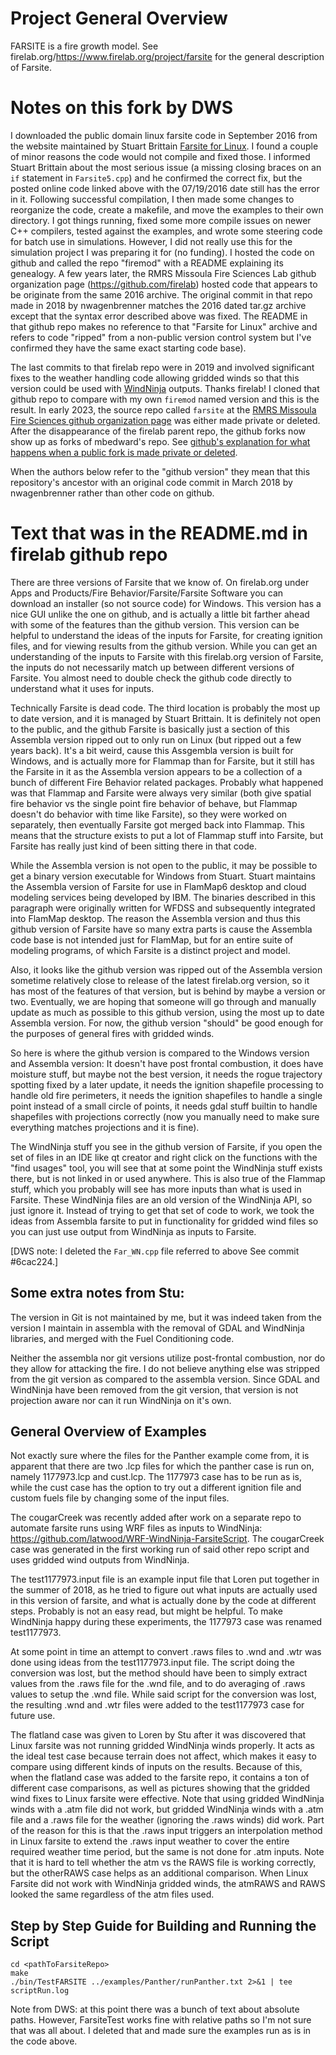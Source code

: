 # Project General Overview  #

FARSITE is a fire growth model. See firelab.org/https://www.firelab.org/project/farsite for the general description of Farsite. 

# Notes on this fork by DWS #

I downloaded the public domain linux farsite code in September 2016 from the website maintained by Stuart Brittain [Farsite for Linux](http://sbrittain.net/Farsite/Distrib/Linux/Farsite_Linux.htm). I found a couple of minor reasons the code would not compile and fixed those. I informed Stuart Brittain about the most serious issue (a missing closing braces on an `if` statement in `Farsite5.cpp`) and he confirmed the correct fix, but the posted online code linked above with the 07/19/2016 date still has the error in it. Following successful compilation, I then made some changes to reorganize the code, create a makefile, and move the examples to their own directory. I got things running, fixed some more compile issues on newer C++ compilers, tested against the examples, and wrote some steering code for batch use in simulations. However, I did not really use this for the simulation project I was preparing it for (no funding). I hosted the code on github and called the repo "firemod" with a README explaining its genealogy. A few years later, the RMRS Missoula Fire Sciences Lab github organization page (https://github.com/firelab) hosted code that appears to be originate from the same 2016 archive. The original commit in that repo made in 2018 by nwagenbrenner matches the 2016 dated tar.gz archive except that the syntax error described above was fixed. The README in that github repo makes no reference to that "Farsite for Linux" archive and refers to code "ripped" from a non-public version control system but I've confirmed they have the same exact starting code base). 

The last commits to that firelab repo were in 2019 and involved significant fixes to the weather handling code allowing gridded winds so that this version could be used with [WindNinja](https://github.com/firelab/windninja) outputs. Thanks firelab! I cloned that github repo to compare with my own `firemod` named version and this is the result. In early 2023, the source repo called `farsite` at the [RMRS Missoula Fire Sciences github organization page](https://github.com/firelab) was either made private or deleted. After the disappearance of the firelab parent repo, the github forks now show up as forks of mbedward's repo. See [github's explanation for what happens when a public fork is made private or deleted](https://docs.github.com/en/pull-requests/collaborating-with-pull-requests/working-with-forks/what-happens-to-forks-when-a-repository-is-deleted-or-changes-visibility). 

When the authors below refer to the "github version" they mean that this repository's ancestor with an original code commit in March 2018 by nwagenbrenner rather than other code on github.

# Text that was in the README.md in firelab github repo #

There are three versions of Farsite that we know of. On firelab.org under Apps and Products/Fire Behavior/Farsite/Farsite Software you can download an installer (so not source code) for Windows. This version has a nice GUI unlike the one on github, and is actually a little bit farther ahead with some of the features than the github version. This version can be helpful to understand the ideas of the inputs for Farsite, for creating ignition files, and for viewing results from the github version. While you can get an understanding of the inputs to Farsite with this firelab.org version of Farsite, the inputs do not necessarily match up between different versions of Farsite. You almost need to double check the github code directly to understand what it uses for inputs.

Technically Farsite is dead code. The third location is probably the most up to date version, and it is managed by Stuart Brittain. It is definitely not open to the public, and the github Farsite is basically just a section of this Assembla version ripped out to only run on Linux (but ripped out a few years back). It's a bit weird, cause this Assgembla version is built for Windows, and is actually more for Flammap than for Farsite, but it still has the Farsite in it as the Assembla version appears to be a collection of a bunch of different Fire Behavior related packages. Probably what happened was that Flammap and Farsite were always very similar (both give spatial fire behavior vs the single point fire behavior of behave, but Flammap doesn't do behavior with time like Farsite), so they were worked on separately, then eventually Farsite got merged back into Flammap. This means that the structure exists to put a lot of Flammap stuff into Farsite, but Farsite has really just kind of been sitting there in that code.

While the Assembla version is not open to the public, it may be possible to get a binary version executable for Windows from Stuart. Stuart maintains the Assembla version of Farsite for use in FlamMap6 desktop and cloud modeling services being developed by IBM. The binaries described in this paragraph were originally written for WFDSS and subsequently integrated into FlamMap desktop. The reason the Assembla version and thus this github version of Farsite have so many extra parts is cause the Assembla code base is not intended just for FlamMap, but for an entire suite of modeling programs, of which Farsite is a distinct project and model.

Also, it looks like the github version was ripped out of the Assembla version sometime relatively close to release of the latest firelab.org version, so it has most of the features of that version, but is behind by maybe a version or two. Eventually, we are hoping that someone will go through and manually update as much as possible to this github version, using the most up to date Assembla version. For now, the github version "should" be good enough for the purposes of general fires with gridded winds.

So here is where the github version is compared to the Windows version and Assembla version: It doesn't have post frontal combustion, it does have moisture stuff, but maybe not the best version, it needs the rogue trajectory spotting fixed by a later update, it needs the ignition shapefile processing to handle old fire perimeters, it needs the ignition shapefiles to handle a single point instead of a small circle of points, it needs gdal stuff builtin to handle shapefiles with projections correctly (now you manually need to make sure everything matches projections and it is fine).

The WindNinja stuff you see in the github version of Farsite, if you open the set of files in an IDE like qt creator and right click on the functions with the "find usages" tool, you will see that at some point the WindNinja stuff exists there, but is not linked in or used anywhere. This is also true of the Flammap stuff, which you probably will see has more inputs than what is used in Farsite. These WindNinja files are an old version of the WindNinja API, so just ignore it. Instead of trying to get that set of code to work, we took the ideas from Assembla farsite to put in functionality for gridded wind files so you can just use output from WindNinja as inputs to Farsite.

[DWS note: I deleted the `Far_WN.cpp` file referred to above See commit #6cac224.]

## Some extra notes from Stu: ## 

The version in Git is not maintained by me, but it was indeed taken from the version I maintain in assembla with the removal of GDAL and WindNinja libraries, and merged with the Fuel Conditioning code.

Neither the assembla nor git versions utilize post-frontal combustion, nor do they allow for attacking the fire. I do not believe anything else was stripped from the git version as compared to the assembla version. Since GDAL and WindNinja have been removed from the git version, that version is not projection aware nor can it run WindNinja on it's own.


## General Overview of Examples  ##

Not exactly sure where the files for the Panther example come from, it is apparent that there are two .lcp files for which the panther case is run on, namely 1177973.lcp and cust.lcp. The 1177973 case has to be run as is, while the cust case has the option to try out a different ignition file and custom fuels file by changing some of the input files.

The cougarCreek was recently added after work on a separate repo to automate farsite runs using WRF files as inputs to WindNinja: https://github.com/latwood/WRF-WindNinja-FarsiteScript. The cougarCreek case was generated in the first working run of said other repo script and uses gridded wind outputs from WindNinja.

The test1177973.input file is an example input file that Loren put together in the summer of 2018, as he tried to figure out what inputs are actually used in this version of farsite, and what is actually done by the code at different steps. Probably is not an easy read, but might be helpful. To make WindNinja happy during these experiments, the 1177973 case was renamed test1177973.

At some point in time an attempt to convert .raws files to .wnd and .wtr was done using ideas from the test1177973.input file. The script doing the conversion was lost, but the method should have been to simply extract values from the .raws file for the .wnd file, and to do averaging of .raws values to setup the .wnd file. While said script for the conversion was lost, the resulting .wnd and .wtr files were added to the test1177973 case for future use.

The flatland case was given to Loren by Stu after it was discovered that Linux farsite was not running gridded WindNinja winds properly. It acts as the ideal test case because terrain does not affect, which makes it easy to compare using different kinds of inputs on the results. Because of this, when the flatland case was added to the farsite repo, it contains a ton of different case comparisons, as well as pictures showing that the gridded wind fixes to Linux farsite were effective. Note that using gridded WindNinja winds with a .atm file did not work, but gridded WindNinja winds with a .atm file and a .raws file for the weather (ignoring the .raws winds) did work. Part of the reason for this is that the .raws input triggers an interpolation method in Linux farsite to extend the .raws input weather to cover the entire required weather time period, but the same is not done for .atm inputs. Note that it is hard to tell whether the atm vs the RAWS file is working correctly, but the otherRAWS case helps as an additional comparison. When Linux Farsite did not work with WindNinja gridded winds, the atmRAWS and RAWS looked the same regardless of the atm files used.


## Step by Step Guide for Building and Running the Script  ##

```
cd <pathToFarsiteRepo>
make
./bin/TestFARSITE ../examples/Panther/runPanther.txt 2>&1 | tee scriptRun.log
```

Note from DWS: at this point there was a bunch of text about absolute paths. However, FarsiteTest works fine with relative paths so I'm not sure that was all about. I deleted that and made sure the examples run as is in the code above.


